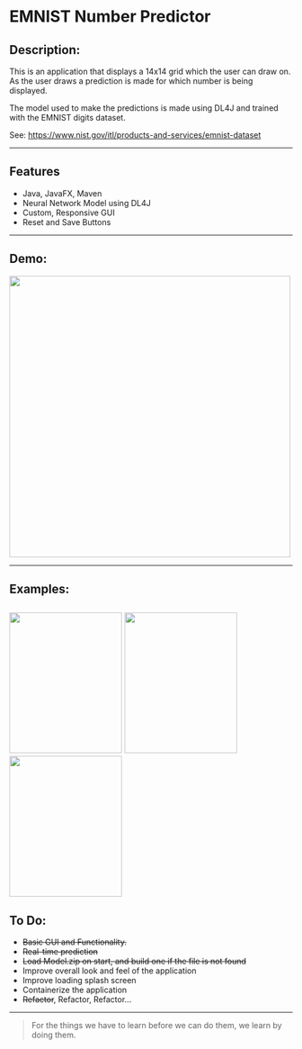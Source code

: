 # EMNIST Number Predictor

## Description:
This is an application that displays a 14x14 grid which the user can draw on. As the user draws a prediction is made for which number is being displayed. 

The model used to make the predictions is made using DL4J and trained with the EMNIST digits dataset.

See: https://www.nist.gov/itl/products-and-services/emnist-dataset

----

## Features
- Java, JavaFX, Maven
- Neural Network Model using DL4J
- Custom, Responsive GUI
- Reset and Save Buttons

----
## Demo:

<img src="https://user-images.githubusercontent.com/8952745/121995990-d8607580-cd75-11eb-873d-04a22941da04.gif" width="500" height="500">

----
## Examples:
<img src="https://user-images.githubusercontent.com/8952745/121995893-b23ad580-cd75-11eb-82c2-f4d6cf5011b4.png" width="200" height="250"> <img src="https://user-images.githubusercontent.com/8952745/121995897-b2d36c00-cd75-11eb-97bc-8ca0ec737f73.png" width="200" height="250"> <img src="https://user-images.githubusercontent.com/8952745/121995906-b5ce5c80-cd75-11eb-9d39-aa7e69ae5c7d.png" width="200" height="250">
----
## To Do:
- ~~Basic GUI and Functionality.~~
- ~~Real-time prediction~~
- ~~Load Model.zip on start, and build one if the file is not found~~
- Improve overall look and feel of the application
- Improve loading splash screen
- Containerize the application
- ~~Refactor~~, Refactor, Refactor...

---
> For the things we have to learn before we can do them, we learn by doing them.

